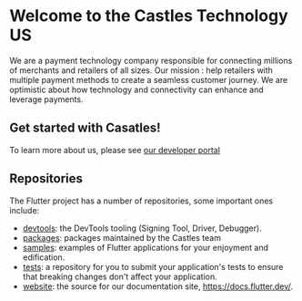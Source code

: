 # Welcome to the Castles Technology US
We are a payment technology company responsible for connecting millions of merchants and retailers of all sizes.
Our mission : help retailers with multiple payment methods to create a seamless customer journey.
We are optimistic about how technology and connectivity can enhance and leverage payments.

## Get started with Casatles!

To learn more about us, please see [our developer portal](https://app.gitbook.com/o/6tF7C2qqoJCz0Nn2jAyX/s/xU83Zii4YR74EUjntis5/)

## Repositories

The Flutter project has a number of repositories, some important ones include:

<!-- alphabetical -->
* [devtools](https://github.com/castle-tech-testing/devtools): the DevTools tooling (Signing Tool, Driver, Debugger).
* [packages](https://github.com/flutter/packages): packages maintained by the Castles team
* [samples](https://github.com/flutter/samples): examples of Flutter applications for your enjoyment and edification.
* [tests](https://github.com/flutter/tests): a repository for you to submit your application's tests to ensure that breaking changes don't affect your application.
* [website](https://github.com/flutter/website): the source for our documentation site, https://docs.flutter.dev/.

